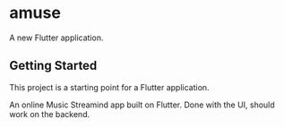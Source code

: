 # amuse

A new Flutter application.

## Getting Started

This project is a starting point for a Flutter application.

An online Music Streamind app built on Flutter.
Done with the UI, should work on the backend.
